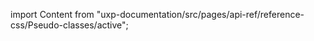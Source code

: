 
import Content from "uxp-documentation/src/pages/api-ref/reference-css/Pseudo-classes/active";

<Content query="product=photoshop"/>
